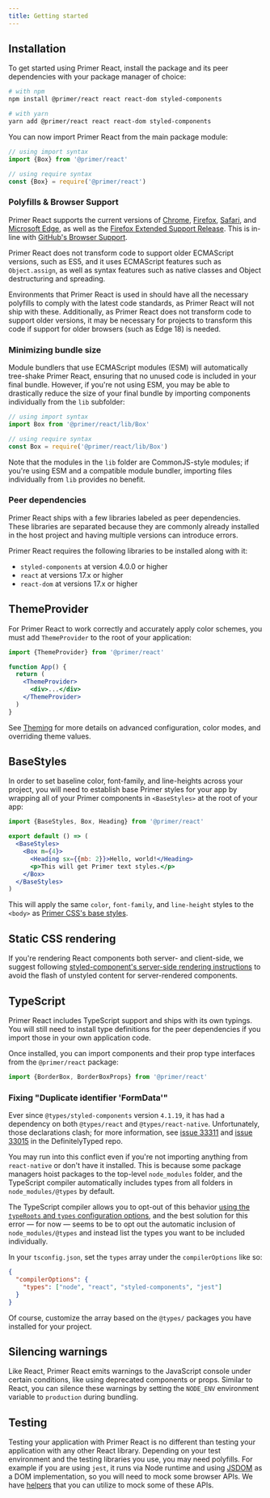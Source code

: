 ```yaml
---
title: Getting started
---
```


## Installation

To get started using Primer React, install the package and its peer dependencies with your package manager of choice:

```bash
# with npm
npm install @primer/react react react-dom styled-components

# with yarn
yarn add @primer/react react react-dom styled-components
```

You can now import Primer React from the main package module:

```javascript
// using import syntax
import {Box} from '@primer/react'
```

```javascript
// using require syntax
const {Box} = require('@primer/react')
```

### Polyfills & Browser Support

Primer React supports the current versions of [Chrome](https://www.google.com/chrome/), [Firefox](http://www.mozilla.org/firefox/), [Safari](http://www.apple.com/safari/), and [Microsoft Edge](https://www.microsoft.com/en-us/windows/microsoft-edge), as well as the [Firefox Extended Support Release](https://www.mozilla.org/en-US/firefox/organizations/). This is in-line with [GitHub's Browser Support](https://docs.github.com/en/free-pro-team@latest/github/getting-started-with-github/supported-browsers).

Primer React does not transform code to support older ECMAScript versions, such as ES5, and it uses ECMAScript features such as `Object.assign`, as well as syntax features such as native classes and Object destructuring and spreading.

Environments that Primer React is used in should have all the necessary polyfills to comply with the latest code standards, as Primer React will not ship with these. Additionally, as Primer React does not transform code to support older versions, it may be necessary for projects to transform this code if support for older browsers (such as Edge 18) is needed.

### Minimizing bundle size

Module bundlers that use ECMAScript modules (ESM) will automatically tree-shake Primer React, ensuring that no unused code is included in your final bundle. However, if you're not using ESM, you may be able to drastically reduce the size of your final bundle by importing components individually from the `lib` subfolder:

```javascript
// using import syntax
import Box from '@primer/react/lib/Box'
```

```javascript
// using require syntax
const Box = require('@primer/react/lib/Box')
```

Note that the modules in the `lib` folder are CommonJS-style modules; if you're using ESM and a compatible module bundler, importing files individually from `lib` provides no benefit.

### Peer dependencies

Primer React ships with a few libraries labeled as peer dependencies. These libraries are separated because they are commonly already installed in the host project and having multiple versions can introduce errors.

Primer React requires the following libraries to be installed along with it:

- `styled-components` at version 4.0.0 or higher
- `react` at versions 17.x or higher
- `react-dom` at versions 17.x or higher

## ThemeProvider

For Primer React to work correctly and accurately apply color schemes, you must add `ThemeProvider` to the root of your application:

```jsx
import {ThemeProvider} from '@primer/react'

function App() {
  return (
    <ThemeProvider>
      <div>...</div>
    </ThemeProvider>
  )
}
```

See [Theming](/theming) for more details on advanced configuration, color modes, and overriding theme values.

## BaseStyles

In order to set baseline color, font-family, and line-heights across your project, you will need to establish base Primer styles for your app by wrapping all of your Primer components in `<BaseStyles>` at the root of your app:

```jsx
import {BaseStyles, Box, Heading} from '@primer/react'

export default () => (
  <BaseStyles>
    <Box m={4}>
      <Heading sx={{mb: 2}}>Hello, world!</Heading>
      <p>This will get Primer text styles.</p>
    </Box>
  </BaseStyles>
)
```

This will apply the same `color`, `font-family`, and `line-height` styles to the `<body>` as [Primer CSS's base styles](https://github.com/primer/css/blob/master/src/base/base.scss#L15-L20).

## Static CSS rendering

If you're rendering React components both server- and client-side, we suggest following [styled-component's server-side rendering instructions](https://www.styled-components.com/docs/advanced#server-side-rendering) to avoid the flash of unstyled content for server-rendered components.

## TypeScript

Primer React includes TypeScript support and ships with its own typings. You will still need to install type definitions for the peer dependencies if you import those in your own application code.

Once installed, you can import components and their prop type interfaces from the `@primer/react` package:

```typescript
import {BorderBox, BorderBoxProps} from '@primer/react'
```

### Fixing "Duplicate identifier 'FormData'"

Ever since `@types/styled-components` version `4.1.19`, it has had a dependency on both `@types/react` and `@types/react-native`. Unfortunately, those declarations clash; for more information, see [issue 33311](https://github.com/DefinitelyTyped/DefinitelyTyped/issues/33311) and [issue 33015](https://github.com/DefinitelyTyped/DefinitelyTyped/issues/33015) in the DefinitelyTyped repo.

You may run into this conflict even if you're not importing anything from `react-native` or don't have it installed. This is because some package managers hoist packages to the top-level `node_modules` folder, and the TypeScript compiler automatically includes types from all folders in `node_modules/@types` by default.

The TypeScript compiler allows you to opt-out of this behavior [using the `typeRoots` and `types` configuration options](https://www.typescriptlang.org/docs/handbook/tsconfig-json.html#types-typeroots-and-types), and the best solution for this error — for now — seems to be to opt out the automatic inclusion of `node_modules/@types` and instead list the types you want to be included individually.

In your `tsconfig.json`, set the `types` array under the `compilerOptions` like so:

```json
{
  "compilerOptions": {
    "types": ["node", "react", "styled-components", "jest"]
  }
}
```

Of course, customize the array based on the `@types/` packages you have installed for your project.

## Silencing warnings

Like React, Primer React emits warnings to the JavaScript console under certain conditions, like using deprecated components or props. Similar to React, you can silence these warnings by setting the `NODE_ENV` environment variable to `production` during bundling.

## Testing

Testing your application with Primer React is no different than testing your application with any other React library. Depending on your test environment and the testing libraries you use, you may need polyfills. For example if you are using `jest`, it runs via Node runtime and using [JSDOM](https://github.com/jsdom/jsdom) as a DOM implementation, so you will need to mock some browser APIs. We have [helpers](https://github.com/primer/react/blob/main/src/utils/test-helpers.tsx) that you can utilize to mock some of these APIs.
